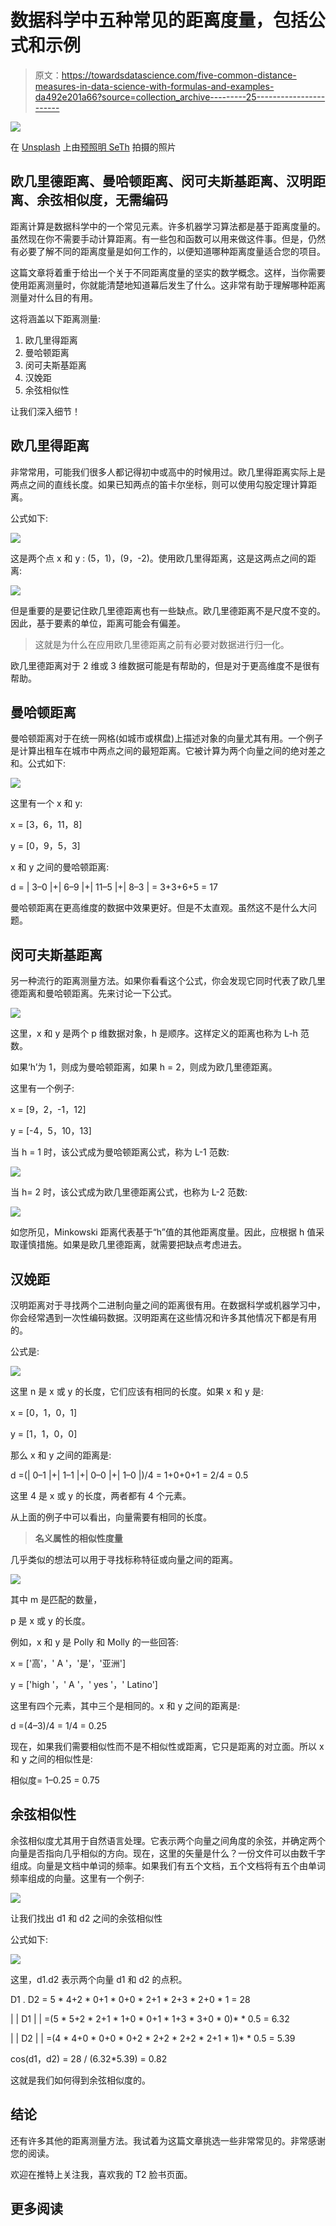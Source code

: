 # 数据科学中五种常见的距离度量，包括公式和示例

> 原文：<https://towardsdatascience.com/five-common-distance-measures-in-data-science-with-formulas-and-examples-da492e201a66?source=collection_archive---------25----------------------->

![](img/babc0ae08513036811e1a738e056bd19.png)

在 [Unsplash](https://unsplash.com?utm_source=medium&utm_medium=referral) 上由[预照明 SeTh](https://unsplash.com/@7seth?utm_source=medium&utm_medium=referral) 拍摄的照片

## 欧几里德距离、曼哈顿距离、闵可夫斯基距离、汉明距离、余弦相似度，无需编码

距离计算是数据科学中的一个常见元素。许多机器学习算法都是基于距离度量的。虽然现在你不需要手动计算距离。有一些包和函数可以用来做这件事。但是，仍然有必要了解不同的距离度量是如何工作的，以便知道哪种距离度量适合您的项目。

这篇文章将着重于给出一个关于不同距离度量的坚实的数学概念。这样，当你需要使用距离测量时，你就能清楚地知道幕后发生了什么。这非常有助于理解哪种距离测量对什么目的有用。

这将涵盖以下距离测量:

1.  欧几里得距离
2.  曼哈顿距离
3.  闵可夫斯基距离
4.  汉娩距
5.  余弦相似性

让我们深入细节！

## 欧几里得距离

非常常用，可能我们很多人都记得初中或高中的时候用过。欧几里得距离实际上是两点之间的直线长度。如果已知两点的笛卡尔坐标，则可以使用勾股定理计算距离。

公式如下:

![](img/f7c92143d4eaf99b8dc9d02dd6dee0f8.png)

这是两个点 x 和 y : (5，1)，(9，-2)。使用欧几里得距离，这是这两点之间的距离:

![](img/78ce5c74e2ccf9a2e4d4f79000d9158e.png)

但是重要的是要记住欧几里德距离也有一些缺点。欧几里德距离不是尺度不变的。因此，基于要素的单位，距离可能会有偏差。

> 这就是为什么在应用欧几里德距离之前有必要对数据进行归一化。

欧几里德距离对于 2 维或 3 维数据可能是有帮助的，但是对于更高维度不是很有帮助。

## 曼哈顿距离

曼哈顿距离对于在统一网格(如城市或棋盘)上描述对象的向量尤其有用。一个例子是计算出租车在城市中两点之间的最短距离。它被计算为两个向量之间的绝对差之和。公式如下:

![](img/60f42928bc4bbb380f9c3e8a37392950.png)

这里有一个 x 和 y:

x = [3，6，11，8]

y = [0，9，5，3]

x 和 y 之间的曼哈顿距离:

d = | 3–0 |+| 6–9 |+| 11–5 |+| 8–3 | = 3+3+6+5 = 17

曼哈顿距离在更高维度的数据中效果更好。但是不太直观。虽然这不是什么大问题。

## 闵可夫斯基距离

另一种流行的距离测量方法。如果你看看这个公式，你会发现它同时代表了欧几里德距离和曼哈顿距离。先来讨论一下公式。

![](img/0fd36e6c1e9196a44c5b751e9eaa15f4.png)

这里，x 和 y 是两个 p 维数据对象，h 是顺序。这样定义的距离也称为 L-h 范数。

如果‘h’为 1，则成为曼哈顿距离，如果 h = 2，则成为欧几里德距离。

这里有一个例子:

x = [9，2，-1，12]

y = [-4，5，10，13]

当 h = 1 时，该公式成为曼哈顿距离公式，称为 L-1 范数:

![](img/825b4718757a4c48f2f64c380e3b040a.png)

当 h= 2 时，该公式成为欧几里德距离公式，也称为 L-2 范数:

![](img/aefc42fe2c2751c13b06ced5a0fc1768.png)

如您所见，Minkowski 距离代表基于“h”值的其他距离度量。因此，应根据 h 值采取谨慎措施。如果是欧几里德距离，就需要把缺点考虑进去。

## 汉娩距

汉明距离对于寻找两个二进制向量之间的距离很有用。在数据科学或机器学习中，你会经常遇到一次性编码数据。汉明距离在这些情况和许多其他情况下都是有用的。

公式是:

![](img/f52bd76e2e631a17b7eb20d49b880c67.png)

这里 n 是 x 或 y 的长度，它们应该有相同的长度。如果 x 和 y 是:

x = [0，1，0，1]

y = [1，1，0，0]

那么 x 和 y 之间的距离是:

d =(| 0–1 |+| 1–1 |+| 0–0 |+| 1–0 |)/4 = 1+0+0+1 = 2/4 = 0.5

这里 4 是 x 或 y 的长度，两者都有 4 个元素。

从上面的例子中可以看出，向量需要有相同的长度。

> **名义属性的相似性度量**

几乎类似的想法可以用于寻找标称特征或向量之间的距离。

![](img/b121b4c49a2b63af730199be7c139227.png)

其中 m 是匹配的数量，

p 是 x 或 y 的长度。

例如，x 和 y 是 Polly 和 Molly 的一些回答:

x = ['高'，' A '，'是'，'亚洲']

y = ['high '，' A '，' yes '，' Latino']

这里有四个元素，其中三个是相同的。x 和 y 之间的距离是:

d =(4–3)/4 = 1/4 = 0.25

现在，如果我们需要相似性而不是不相似性或距离，它只是距离的对立面。所以 x 和 y 之间的相似性是:

相似度= 1–0.25 = 0.75

## 余弦相似性

余弦相似度尤其用于自然语言处理。它表示两个向量之间角度的余弦，并确定两个向量是否指向几乎相似的方向。现在，这里的矢量是什么？一份文件可以由数千字组成。向量是文档中单词的频率。如果我们有五个文档，五个文档将有五个由单词频率组成的向量。这里有一个例子:

![](img/0e1022e2cf320806bd9c600556bdb6af.png)

让我们找出 d1 和 d2 之间的余弦相似性

公式如下:

![](img/becd6f8bc6edac94b397b574b237a809.png)

这里，d1.d2 表示两个向量 d1 和 d2 的点积。

D1 . D2 = 5 * 4+2 * 0+1 * 0+0 * 2+1 * 2+3 * 2+0 * 1 = 28

| | D1 | | =(5 * 5+2 * 2+1 * 1+0 * 0+1 * 1+3 * 3+0 * 0)* * 0.5 = 6.32

| | D2 | | =(4 * 4+0 * 0+0 * 0+2 * 2+2 * 2+2 * 2+1 * 1)* * 0.5 = 5.39

cos(d1，d2) = 28 / (6.32*5.39) = 0.82

这就是我们如何得到余弦相似度的。

## 结论

还有许多其他的距离测量方法。我试着为这篇文章挑选一些非常常见的。非常感谢您的阅读。

欢迎在推特上关注我，喜欢我的 T2 脸书页面。

## 更多阅读

</series-of-projects-on-data-science-and-data-analytics-in-both-python-and-r-76db3fea9b7e>  </a-collection-of-data-visualizations-in-ggplot2-3648a6ba71bc>  </all-the-datasets-you-need-to-practice-data-science-skills-and-make-a-great-portfolio-74f2eb53b38a>  </an-ultimate-guide-to-time-series-analysis-in-pandas-d511b8e80e81> 
